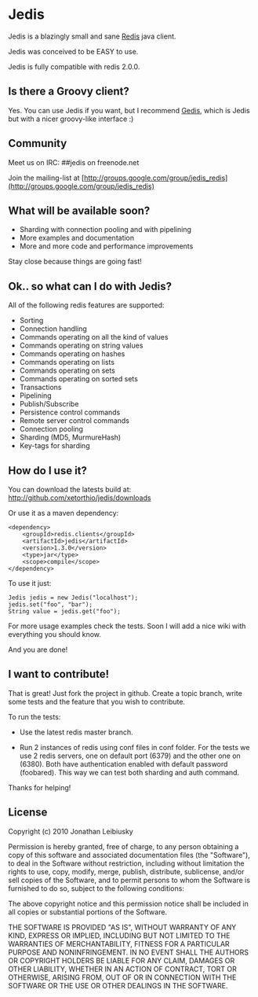 # Jedis

Jedis is a blazingly small and sane [Redis](http://github.com/antirez/redis "Redis") java client.

Jedis was conceived to be EASY to use.

Jedis is fully compatible with redis 2.0.0.

## Is there a Groovy client?

Yes. You can use Jedis if you want, but I recommend [Gedis](http://github.com/xetorthio/gedis "Gedis"), which is Jedis but with a nicer groovy-like interface :) 

## Community

Meet us on IRC: ##jedis on freenode.net

Join the mailing-list at [http://groups.google.com/group/jedis_redis](http://groups.google.com/group/jedis_redis)

## What will be available soon?
- Sharding with connection pooling and with pipelining
- More examples and documentation
- More and more code and performance improvements

Stay close because things are going fast!

## Ok.. so what can I do with Jedis?
All of the following redis features are supported:

- Sorting
- Connection handling
- Commands operating on all the kind of values
- Commands operating on string values
- Commands operating on hashes
- Commands operating on lists
- Commands operating on sets
- Commands operating on sorted sets
- Transactions
- Pipelining
- Publish/Subscribe
- Persistence control commands
- Remote server control commands
- Connection pooling
- Sharding (MD5, MurmureHash)
- Key-tags for sharding

## How do I use it?

You can download the latests build at: 
    http://github.com/xetorthio/jedis/downloads

Or use it as a maven dependency:

    <dependency>
        <groupId>redis.clients</groupId>
        <artifactId>jedis</artifactId>
        <version>1.3.0</version>
        <type>jar</type>
        <scope>compile</scope>
    </dependency>


To use it just:
    
    Jedis jedis = new Jedis("localhost");
    jedis.set("foo", "bar");
    String value = jedis.get("foo");

For more usage examples check the tests. Soon I will add a nice wiki with everything you should know.

And you are done!

## I want to contribute!

That is great! Just fork the project in github. Create a topic branch, write some tests and the feature that you wish to contribute.

To run the tests:

- Use the latest redis master branch.

- Run 2 instances of redis using conf files in conf folder. For the tests we use 2 redis servers, one on default port (6379) and the other one on (6380). Both have authentication enabled with default password (foobared). This way we can test both sharding and auth command.

Thanks for helping!

## License

Copyright (c) 2010 Jonathan Leibiusky

Permission is hereby granted, free of charge, to any person
obtaining a copy of this software and associated documentation
files (the "Software"), to deal in the Software without
restriction, including without limitation the rights to use,
copy, modify, merge, publish, distribute, sublicense, and/or sell
copies of the Software, and to permit persons to whom the
Software is furnished to do so, subject to the following
conditions:

The above copyright notice and this permission notice shall be
included in all copies or substantial portions of the Software.

THE SOFTWARE IS PROVIDED "AS IS", WITHOUT WARRANTY OF ANY KIND,
EXPRESS OR IMPLIED, INCLUDING BUT NOT LIMITED TO THE WARRANTIES
OF MERCHANTABILITY, FITNESS FOR A PARTICULAR PURPOSE AND
NONINFRINGEMENT. IN NO EVENT SHALL THE AUTHORS OR COPYRIGHT
HOLDERS BE LIABLE FOR ANY CLAIM, DAMAGES OR OTHER LIABILITY,
WHETHER IN AN ACTION OF CONTRACT, TORT OR OTHERWISE, ARISING
FROM, OUT OF OR IN CONNECTION WITH THE SOFTWARE OR THE USE OR
OTHER DEALINGS IN THE SOFTWARE.

